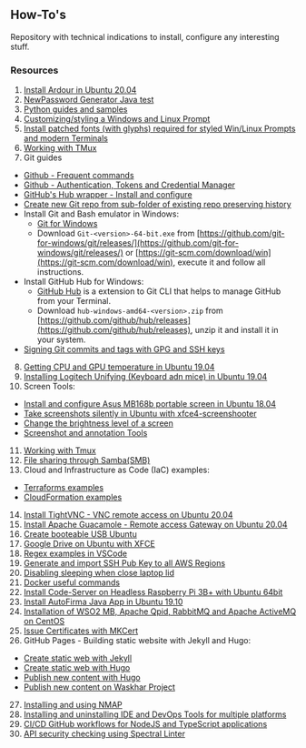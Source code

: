 ## How-To's  

Repository with technical indications to install, configure any interesting stuff. 

### Resources

1. [Install Ardour in Ubuntu 20.04](doc/ardour_in_ubuntu_20.04.md)
2. [NewPassword Generator Java test](src/NewPasswordGenerator.java)
3. [Python guides and samples](doc/python_docs_samples.md)
4. [Customizing/styling a Windows and Linux Prompt](doc/styled_win_linux_prompt.md) 
5. [Install patched fonts (with glyphs) required for styled Win/Linux Prompts and modern Terminals](doc/patched_fonts.md)
6. [Working with TMux](doc/working_with_tmux.md)
7. Git guides
  * [Github - Frequent commands](doc/git_frequent_commands.md)
  * [Github - Authentication, Tokens and Credential Manager](doc/git_auth_guide.md)
  * [GitHub's Hub wrapper - Install and configure](src/git_and_hub_setting_in_linux.sh)
  * [Create new Git repo from sub-folder of existing repo preserving history](doc/git_subfolder_to_repository.md)
  * Install Git and Bash emulator in Windows:  
    - [Git for Windows](https://gitforwindows.org/)
    - Download `Git-<version>-64-bit.exe` from [https://github.com/git-for-windows/git/releases/](https://github.com/git-for-windows/git/releases/) or [https://git-scm.com/download/win](https://git-scm.com/download/win), execute it and follow all instructions.
  * Install GitHub Hub for Windows:  
    - [GitHub Hub](https://hub.github.com/) is a extension to Git CLI that helps to manage GitHub from your Terminal.
    - Download `hub-windows-amd64-<version>.zip` from [https://github.com/github/hub/releases](https://github.com/github/hub/releases), unzip it and install it in your system.
  * [Signing Git commits and tags with GPG and SSH keys](doc/git_signing.md) 
8. [Getting CPU and GPU temperature in Ubuntu 19.04](doc/getting_temperature_cpu_gpu_hd_in_ubuntu.md)
9. [Installing Logitech Unifying (Keyboard adn mice) in Ubuntu 19.04](doc/installing_logitech_unifying_in_ubuntu_19_04.md)
10. Screen Tools:
  - [Install and configure Asus MB168b portable screen in Ubuntu 18.04](doc/screen_mb168b_install_in_ubuntu.md)
  - [Take screenshots silently in Ubuntu with xfce4-screenshooter](doc/screen_shooter_silent.md)
  - [Change the brightness level of a screen](doc/screen_change_brightness_level.md)
  - [Screenshot and annotation Tools](doc/screenshot_annotation_tools.md) 
11. [Working with Tmux](doc/working_with_tmux.md)
12. [File sharing through Samba(SMB)](doc/install_and_config_samba.md)
13. Cloud and Infrastructure as Code (IaC) examples:
  - [Terraforms examples](doc/iac_terraform_examples.md)
  - [CloudFormation examples](doc/iac_cloudformation_examples.md)
14. [Install TightVNC - VNC remote access on Ubuntu 20.04](doc/install_tightvnc.md)
15. [Install Apache Guacamole - Remote access Gateway on Ubuntu 20.04](doc/install_apache_guacamole.md)
16. [Create booteable USB Ubuntu](doc/booteable_usb_on_ubuntu.md)  
17. [Google Drive on Ubuntu with XFCE](doc/google_drive_on_linux.md)  
18. [Regex examples in VSCode](doc/regex_examples.md)
19. [Generate and import SSH Pub Key to all AWS Regions](doc/import_ssh_keys_to_aws_regions.md)
20. [Disabling sleeping when close laptop lid](doc/disable_sleeping_when_close_laptop_lid.md)
21. [Docker useful commands](doc/docker_useful_commands.md)
22. [Install Code-Server on Headless Raspberry Pi 3B+ with Ubuntu 64bit](doc/install_code_server_on_headless_rpi.md)
23. [Install AutoFirma Java App in Ubuntu 19.10](doc/install_autofirma_app_in_ubuntu19.10.md)
24. [Installation of WSO2 MB, Apache Qpid, RabbitMQ and Apache ActiveMQ on CentOS](doc/install_wso2mb_qpid_rabbitmq_activemq.md)
25. [Issue Certificates with MKCert](doc/issue_certs_with_mkcert.md)
26. GitHub Pages - Building static website with Jekyll and Hugo:
  - [Create static web with Jekyll](doc/github_pages_jekyll_create_a_static_web.md)
  - [Create static web with Hugo](doc/github_pages_hugo_create_a_static_web.md)
  - [Publish new content with Hugo](doc/github_pages_hugo_publish_content.md)
  - [Publish new content on Waskhar Project](doc/github_pages_hugo_publish_content_waskhar.md)
27. [Installing and using NMAP](doc/nmap_commands.md)
28. [Installing and uninstalling IDE and DevOps Tools for multiple platforms](doc/ide_and_devops_tools.md)
29. [CI/CD GitHub workflows for NodeJS and TypeScript applications](doc/github-workflow-for-nodejs-typescript-apps.md)
30. [API security checking using Spectral Linter](doc/api_security_checks.md)